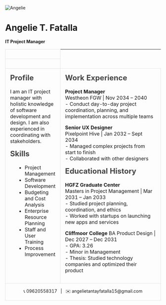 <!DOCTYPE html>
<html lang="en">
<head>
  <title> Angelie T. Fatalla</title>
  <style>
.profile-pic
Width: 400;
Height: 500; 
    body {
      font-family: Arial, sans-serif;
      margin: 20px;
      background: #f9f9f9;
    }
    table {
      width: 100%;
      background: #CBD5C0 ash gray;
    }
    td {
      vertical-align: top;
      padding: 15px;
      border: 1px solid #dddd;
    }
    h2 {
      margin-top: 0;
      color: #444;
    }
    ul {
      margin: 5px 0 5px 20px;
    }
    .header {
      background: #9CAF88 olivine;
      text-align: center;
    }
    .contact {
      text-align: center;
      font-size: 14px;
    }
    .left-col {
      width: 35%;
      background #fififi;
    }
    .right-col {
      width: 65%;
    }
  </style>
</head>
<body>

  <table>
      <td>
        <tr>
          <img scr="ecaebfe5-ceb0-4487-810f-4e3812dfe7ab.jpg" alt="Angelie"
        </tr>
      </td>
    <td>
      <tr>
        <h1>Angelie T. Fatalla</h1>
        <p><b>IT Project Manager</b></p>
      </td>
    </tr>
    <tr>
      <td class="left-col">
        <h2>Profile</h2>
        <p>I am an IT project manager with holistic knowledge of software development and design. 
        I am also experienced in coordinating with stakeholders.</p>
       <h2>Skills</h2>
        <ul>
          <li>Project Management</li>
          <li>Software Development</li>
          <li>Budgeting and Cost Analysis</li>
          <li>Enterprise Resource Planning</li>
          <li>Staff and User Training</li>
          <li>Process Improvement</li>
        </ul>
      </td>
      <td class="right-col">
        <h2>Work Experience</h2>
        <p><b>Project Manager</b><br>
        Westheon FGW | Nov 2034 – 2040<br>
        - Conduct day-to-day project coordination, planning, and implementation across multiple teams</p>
        <p><b>Senior UX Designer</b><br>
        Pixelpoint Hive | Jan 2032 – Sept 2034<br>
        - Managed complex projects from start to finish<br>
        - Collaborated with other designers</p>
        <h2>Educational History</h2>
        <p><b>HGFZ Graduate Center</b><br>
        Masters in Project Management | Mar 2031 – Jan 2033<br>
        - Studied project planning, coordination, and ethics<br>
        - Worked with startups on launching new apps and services</p>
        <p><b>Cliffmoor College</b>
        BA Product Design | Dec 2027 – Dec 2031<br>
      - GPA: 3.26<br>
      - Minor in Management<br>
      - Thesis: Studied technology companies and optimized their product</p>
     </td>
   </tr>

  <tr>
     <td colspan="2" class="contact">
        📞 09620558317 &nbsp; | &nbsp; ✉️ angelietantayfatalla15@gmail.com
      </td>
    </tr>
  </table>

</body>
</html>
